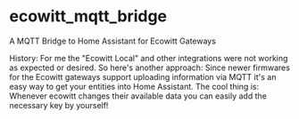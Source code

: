 # ecowitt_mqtt_bridge
A MQTT Bridge to Home Assistant for Ecowitt Gateways

History: For me the "Ecowitt Local" and other integrations were not working as expected or desired.
So here's another approach: Since newer firmwares for the Ecowitt gateways support uploading information via MQTT it's an easy way to get your entities into Home Assistant. The cool thing is: Whenever ecowitt changes their available data you can easily add the necessary key by yourself!
